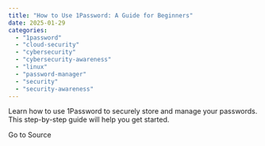 ```yaml
---
title: "How to Use 1Password: A Guide for Beginners"
date: 2025-01-29
categories: 
  - "1password"
  - "cloud-security"
  - "cybersecurity"
  - "cybersecurity-awareness"
  - "linux"
  - "password-manager"
  - "security"
  - "security-awareness"
---
```


Learn how to use 1Password to securely store and manage your passwords. This step-by-step guide will help you get started.

Go to Source
